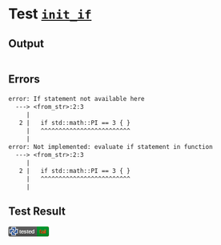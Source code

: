 # Test [`init_if`](/doc/tests/statement_usage.md#L388)

## Output

```,plain
```

## Errors

```,plain
error: If statement not available here
  ---> <from_str>:2:3
     |
   2 |   if std::math::PI == 3 { }
     |   ^^^^^^^^^^^^^^^^^^^^^^^^^
     |
error: Not implemented: evaluate if statement in function
  ---> <from_str>:2:3
     |
   2 |   if std::math::PI == 3 { }
     |   ^^^^^^^^^^^^^^^^^^^^^^^^^
     |
```

## Test Result

![FAILED AS EXPECTED](/doc/tests/.test/init_if.png)
